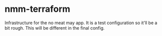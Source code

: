 # nmm-terraform

Infrastructure for the no meat may app. It is a test configuration so it'll be a bit rough. This will be different in the final config.